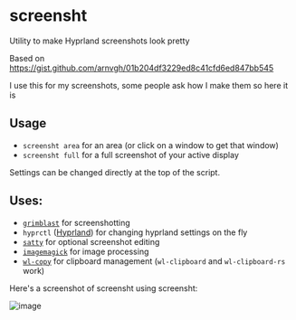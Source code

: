 # screensht

Utility to make Hyprland screenshots look pretty

Based on https://gist.github.com/arnvgh/01b204df3229ed8c41cfd6ed847bb545

I use this for my screenshots, some people ask how I make them so here it is

## Usage

- `screensht area` for an area (or click on a window to get that window)
- `screensht full` for a full screenshot of your active display

Settings can be changed directly at the top of the script.

## Uses:
- [`grimblast`](https://github.com/hyprwm/contrib/blob/main/grimblast/grimblast) for screenshotting
- `hyprctl` ([Hyprland](hyprland.org/)) for changing hyprland settings on the fly
- [`satty`](https://github.com/gabm/Satty) for optional screenshot editing
- [`imagemagick`](https://imagemagick.org/index.php) for image processing
- [`wl-copy`](https://github.com/bugaevc/wl-clipboard) for clipboard management (`wl-clipboard` and `wl-clipboard-rs` work)

Here's a screenshot of screensht using screensht:

![image](https://github.com/ThatOneCalculator/screensht/assets/44733677/2f9edb94-21fc-4966-ad9e-69741aabb800)

